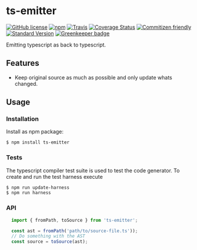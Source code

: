 # ts-emitter

[![GitHub license][license-image]][license-link]
[![npm][npm-image]][npm-link]
[![Travis][ci-image]][ci-link]
[![Coverage Status][coverage-image]][coverage-link]
[![Commitizen friendly][commitizen-image]][commitizen-link]
[![Standard Version][standard-version-image]][standard-version-link]
[![Greenkeeper badge](https://badges.greenkeeper.io/KnisterPeter/ts-emitter.svg)](https://greenkeeper.io/)

Emitting typescript as back to typescript.

## Features

* Keep original source as much as possible and only update whats changed.

## Usage

### Installation

Install as npm package:

```sh
$ npm install ts-emitter
```

### Tests

The typescript compiler test suite is used to test the code generator.
To create and run the test harness execute

```sh
$ npm run update-harness
$ npm run harness
```

### API

```typescript
  import { fromPath, toSource } from 'ts-emitter';

  const ast = fromPath('path/to/source-file.ts'));
  // Do something with the AST
  const source = toSource(ast);
```


[license-image]: https://img.shields.io/github/license/KnisterPeter/ts-emitter.svg
[license-link]: https://github.com/KnisterPeter/ts-emitter
[npm-image]: https://img.shields.io/npm/v/ts-emitter.svg
[npm-link]: https://www.npmjs.com/package/ts-emitter
[ci-image]: https://img.shields.io/travis/KnisterPeter/ts-emitter.svg
[ci-link]: https://travis-ci.org/KnisterPeter/ts-emitter
[coverage-image]: https://coveralls.io/repos/github/KnisterPeter/ts-emitter/badge.svg?branch=master
[coverage-link]: https://coveralls.io/github/KnisterPeter/ts-emitter?branch=master
[commitizen-image]: https://img.shields.io/badge/commitizen-friendly-brightgreen.svg
[commitizen-link]: http://commitizen.github.io/cz-cli/
[standard-version-image]: https://img.shields.io/badge/release-standard%20version-brightgreen.svg
[standard-version-link]: https://github.com/conventional-changelog/standard-version
